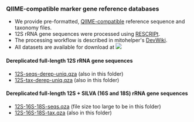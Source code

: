 ### QIIME-compatible marker gene reference databases
- We provide pre-formatted, [QIIME-compatible](https://docs.qiime2.org/2023.9/data-resources/) reference sequence and taxonomy files. 
- 12S rRNA gene sequences were processed using [RESCRIPt](https://github.com/bokulich-lab/RESCRIPt). 
- The processing workflow is described in mitohelper's [DevWiki](https://github.com/aomlomics/mitohelper/wiki/9.-Creating-QIIME-compatible-reference-databases).
- All datasets are available for download at [<img src=https://zenodo.org/badge/DOI/10.5281/zenodo.13286432.svg>](https://doi.org/10.5281/zenodo.13286432)

#### Dereplicated full-length 12S rRNA gene sequences
- [12S-seqs-derep-uniq.qza](https://doi.org/10.5281/zenodo.13742317) (also in this folder)
- [12S-tax-derep-uniq.qza](https://doi.org/10.5281/zenodo.13742317) (also in this folder)

#### Dereplicated full-length 12S + SILVA (16S and 18S) rRNA gene sequences
- [12S-16S-18S-seqs.qza](https://doi.org/10.5281/zenodo.13742317) (file size too large to be in this folder)
- [12S-16S-18S-tax.qza](https://doi.org/10.5281/zenodo.13742317) (also in this folder)

